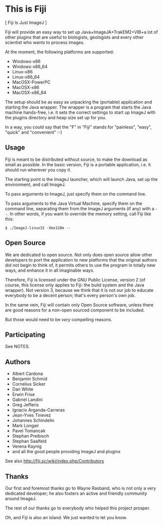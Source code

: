 This is Fiji
============

[ Fiji Is Just ImageJ ]

Fiji will provide an easy way to set up Java+ImageJA+TrakEM2+VIB+a lot of
other plugins that are useful to biologists, geologists and every other
scientist who wants to process images.

At the moment, the following platforms are supported:

- Windows-x86
- Windows-x86_64
- Linux-x86
- Linux-x86_64
- MacOSX-PowerPC
- MacOSX-x86
- MacOSX-x86_64

The setup should be as easy as unpacking the (portable) application and
starting the Java wrapper.  The wrapper is a program that starts the Java
machine hands-free, i.e. it sets the correct settings to start up ImageJ
with the plugins directory and heap size set up for you.

In a way, you could say that the "F" in "Fiji" stands for "painless",
"easy", "quick" and "convenient" :-)


Usage
-----

Fiji is meant to be distributed without source, to make the download as
small as possible.  In the basic version, Fiji is a portable application,
i.e. it should run wherever you copy it.

The starting point is the ImageJ launcher, which will launch Java, set up
the environment, and call ImageJ.

To pass arguments to ImageJ, just specify them on the command line.

To pass arguments to the Java Virtual Machine, specify them on the command
line, separating them from the ImageJ arguments (if any) with a `--`.
In other words, if you want to override the memory setting, call Fiji
like this:

	$ ./ImageJ-linux32 -Xmx128m --

Open Source
-----------

We are dedicated to open source.  Not only does open source allow other
developers to port the application to new platforms that the original
authors did not begin to think of, it permits others to use the program
in totally new ways, and enhance it in all imaginable ways.

Therefore, Fiji is licensed under the GNU Public License, version 2 (of
course, this license only applies to Fiji: the build system and the Java
wrapper).  Not version 3, because we think that it is not our job to
educate everybody to be a decent person; that's every person's own job.

In the same vein, Fiji will contain only Open Source software, unless
there are good reasons for a non-open sourced component to be included.

But those would need to be _very_ compelling reasons.

Participating
-------------

See NOTES.

Authors
-------

* Albert Cardona
* Benjamin Schmid
* Cornelius Sicker
* Dan White
* Erwin Frise
* Gabriel Landini
* Greg Jefferis
* Ignacio Arganda-Carreras
* Jean-Yves Tinevez
* Johannes Schindelin
* Mark Longair
* Pavel Tomancak
* Stephan Preibisch
* Stephan Saalfeld
* Verena Kaynig
* and all the good people providing ImageJ and plugins

See also http://fiji.sc/wiki/index.php/Contributors

Thanks
------

Our first and foremost thanks go to Wayne Rasband, who is not only a very
dedicated developer; he also fosters an active and friendly community
around ImageJ.

The rest of our thanks go to everybody who helped this project prosper.

Oh, and Fiji is also an island.  We just wanted to let you know.
